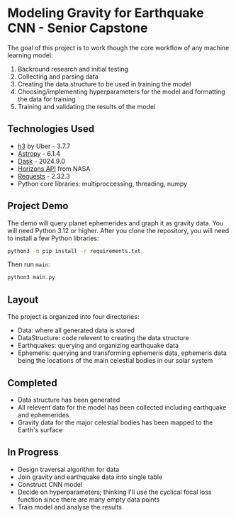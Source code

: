 # Modeling Gravity for Earthquake CNN - Senior Capstone
The goal of this project is to work though the core workflow of any machine learning model:
1. Backround research and initial testing
2. Collecting and parsing data
3. Creating the data structure to be used in training the model
4. Choosing/implementing hyperparameters for the model and formatting the data for training
5. Training and validating the results of the model
## Technologies Used
* [h3](https://h3geo.org/) by Uber - 3.7.7
* [Astropy](https://www.astropy.org/) - 6.1.4
* [Dask](https://www.dask.org/) - 2024.9.0
* [Horizons API](https://ssd.jpl.nasa.gov/horizons/) from NASA
* [Requests](https://pypi.org/project/requests/) - 2.32.3
* Python core libraries: multiproccessing, threading, numpy
## Project Demo
The demo will query planet ephemerides and graph it as gravity data. You will need Python 3.12 or higher. After you clone the repository, you will need to install a few Python libraries:
```bash
python3 -m pip install -r requirements.txt
```
Then run `main`:
```bash
python3 main.py
```
## Layout
The project is organized into four directories:
- Data: where all generated data is stored
- DataStructure: code relevent to creating the data structure
- Earthquakes: querying and organizing earthquake data
- Ephemeris: querying and transforming ephemeris data, ephemeris data being the locations of the main celestial bodies in our solar system
## Completed
- Data structure has been generated
- All relevent data for the model has been collected including earthquake and ephemerides
- Gravity data for the major celestial bodies has been mapped to the Earth's surface
## In Progress
- Design traversal algorithm for data
- Join gravity and earthquake data into single table
- Construct CNN model
- Decide on hyperparameters; thinking I'll use the cyclical focal loss function since there are many empty data points
- Train model and analyse the results
